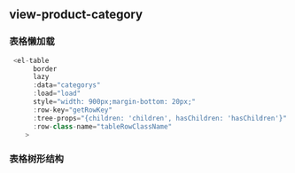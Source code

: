 ## view-product-category



### 表格懒加载

```js
 <el-table
      border
      lazy
      :data="categorys"
      :load="load"
      style="width: 900px;margin-bottom: 20px;"
      :row-key="getRowKey"
      :tree-props="{children: 'children', hasChildren: 'hasChildren'}"
      :row-class-name="tableRowClassName"
    >
```





### 表格树形结构



